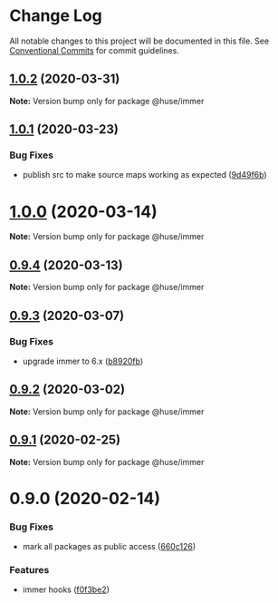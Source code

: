 # Change Log

All notable changes to this project will be documented in this file.
See [Conventional Commits](https://conventionalcommits.org) for commit guidelines.

## [1.0.2](https://github.com/ecomfe/react-hooks/compare/@huse/immer@1.0.1...@huse/immer@1.0.2) (2020-03-31)

**Note:** Version bump only for package @huse/immer





## [1.0.1](https://github.com/ecomfe/react-hooks/compare/@huse/immer@0.9.3...@huse/immer@1.0.1) (2020-03-23)


### Bug Fixes

* publish src to make source maps working as expected ([9d49f6b](https://github.com/ecomfe/react-hooks/commit/9d49f6b294a445c302f05da958c6e427e7eae669))





# [1.0.0](https://github.com/ecomfe/react-hooks/compare/@huse/immer@0.9.3...@huse/immer@1.0.0) (2020-03-14)

**Note:** Version bump only for package @huse/immer





## [0.9.4](https://github.com/ecomfe/react-hooks/compare/@huse/immer@0.9.3...@huse/immer@0.9.4) (2020-03-13)

**Note:** Version bump only for package @huse/immer





## [0.9.3](https://github.com/ecomfe/react-hooks/compare/@huse/immer@0.9.2...@huse/immer@0.9.3) (2020-03-07)


### Bug Fixes

* upgrade immer to 6.x ([b8920fb](https://github.com/ecomfe/react-hooks/commit/b8920fb67a14bd111b543efdcd58b67b8277ba46))





## [0.9.2](https://github.com/ecomfe/react-hooks/compare/@huse/immer@0.9.1...@huse/immer@0.9.2) (2020-03-02)

**Note:** Version bump only for package @huse/immer





## [0.9.1](https://github.com/ecomfe/react-hooks/compare/@huse/immer@0.9.0...@huse/immer@0.9.1) (2020-02-25)

**Note:** Version bump only for package @huse/immer





# 0.9.0 (2020-02-14)


### Bug Fixes

* mark all packages as public access ([660c126](https://github.com/ecomfe/react-hooks/commit/660c1265ee27cb0de0e7b456904a22f4370002d0))


### Features

* immer hooks ([f0f3be2](https://github.com/ecomfe/react-hooks/commit/f0f3be269fa60c423a75849acb74f902673e7bed))
